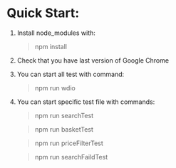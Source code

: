 # Quick Start:


1. Install node_modules with:
   > npm install

2. Check that you have last version of Google Chrome

3. You can start all test with command:
   > npm run wdio

4. You can start specific test file with commands:

   >npm run searchTest

   >npm run basketTest

   >npm run priceFilterTest

   >npm run searchFaildTest
 
